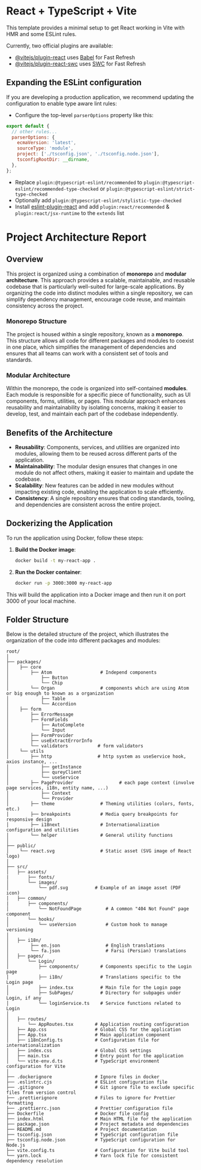 # React + TypeScript + Vite

This template provides a minimal setup to get React working in Vite with HMR and some ESLint rules.

Currently, two official plugins are available:

- [@vitejs/plugin-react](https://github.com/vitejs/vite-plugin-react/blob/main/packages/plugin-react/README.md) uses [Babel](https://babeljs.io/) for Fast Refresh
- [@vitejs/plugin-react-swc](https://github.com/vitejs/vite-plugin-react-swc) uses [SWC](https://swc.rs/) for Fast Refresh

## Expanding the ESLint configuration

If you are developing a production application, we recommend updating the configuration to enable type aware lint rules:

- Configure the top-level `parserOptions` property like this:

```js
export default {
  // other rules...
  parserOptions: {
    ecmaVersion: 'latest',
    sourceType: 'module',
    project: ['./tsconfig.json', './tsconfig.node.json'],
    tsconfigRootDir: __dirname,
  },
};
```

- Replace `plugin:@typescript-eslint/recommended` to `plugin:@typescript-eslint/recommended-type-checked` or `plugin:@typescript-eslint/strict-type-checked`
- Optionally add `plugin:@typescript-eslint/stylistic-type-checked`
- Install [eslint-plugin-react](https://github.com/jsx-eslint/eslint-plugin-react) and add `plugin:react/recommended` & `plugin:react/jsx-runtime` to the `extends` list

# Project Architecture Report

## Overview

This project is organized using a combination of **monorepo** and **modular architecture**. This approach provides a scalable, maintainable, and reusable codebase that is particularly well-suited for large-scale applications. By organizing the code into distinct modules within a single repository, we can simplify dependency management, encourage code reuse, and maintain consistency across the project.

### Monorepo Structure

The project is housed within a single repository, known as a **monorepo**. This structure allows all code for different packages and modules to coexist in one place, which simplifies the management of dependencies and ensures that all teams can work with a consistent set of tools and standards.

### Modular Architecture

Within the monorepo, the code is organized into self-contained **modules**. Each module is responsible for a specific piece of functionality, such as UI components, forms, utilities, or pages. This modular approach enhances reusability and maintainability by isolating concerns, making it easier to develop, test, and maintain each part of the codebase independently.

## Benefits of the Architecture

- **Reusability**: Components, services, and utilities are organized into modules, allowing them to be reused across different parts of the application.
- **Maintainability**: The modular design ensures that changes in one module do not affect others, making it easier to maintain and update the codebase.
- **Scalability**: New features can be added in new modules without impacting existing code, enabling the application to scale efficiently.
- **Consistency**: A single repository ensures that coding standards, tooling, and dependencies are consistent across the entire project.

## Dockerizing the Application

To run the application using Docker, follow these steps:

1. **Build the Docker image**:

    ```bash
    docker build -t my-react-app .
    ```

2. **Run the Docker container**:

    ```bash
    docker run -p 3000:3000 my-react-app
    ```

This will build the application into a Docker image and then run it on port 3000 of your local machine.
## Folder Structure

Below is the detailed structure of the project, which illustrates the organization of the code into different packages and modules:

```plaintext
root/
│
├── packages/
│    ├── core
│        ├── Atom                  # Independ components
│            ├── Button
│            └── Chip
│        └── Organ                 # components which are using Atom or big enough to known as a organization
│            ├── Table
│            └── Accordion
│    ├── form
│        ├── ErrorMessage
│        ├── FormFields
│            ├── AutoComplete
│            └── Input
│        ├── FormProvider
│        ├── useExtractErrorInfo
│        └── validators           # form validators
│    └── utils
│        ├── http                 # http system as useService hook, axios instance, ...
│            ├── getInstance
│            ├── qureyClient
│            └── useService
│        ├── PageProvider                 # each page context (involve page services, i18n, entity name, ...)
│            ├── Context
│            └── Provider
│        ├── theme                 # Theming utilities (colors, fonts, etc.)
│        ├── breakpoints           # Media query breakpoints for responsive design
│        ├── i18next               # Internationalization configuration and utilities
│        └── helper                # General utility functions
│
├── public/
│    └── react.svg                 # Static asset (SVG image of React logo)
│
├── src/
│   ├── assets/
|       ├── fonts/
│       └── images/
│           └── pdf.svg          # Example of an image asset (PDF icon)
│   ├── common/
|       ├── components/
│           └── NotFoundPage         # A common "404 Not Found" page component
│       └── hooks/
│           └── useVersion           # Custom hook to manage versioning
│
│   ├── i18n/
│        ├── en.json                 # English translations
│        └── fa.json                 # Farsi (Persian) translations
│   ├── pages/
│       └── Login/
│           ├── components/        # Components specific to the Login page
│           ├── i18n/              # Translations specific to the Login page
│           ├── index.tsx          # Main file for the Login page
│           ├── SubPages/          # Directory for subpages under Login, if any
│           └── loginService.ts    # Service functions related to Login
│
│   ├── routes/
│       └── AppRoutes.tsx        # Application routing configuration
│   ├── App.css                  # Global CSS for the application
│   ├── App.tsx                  # Main application component
│   ├── i18nConfig.ts            # Configuration file for internationalization
│   ├── index.css                # Global CSS settings
│   ├── main.tsx                 # Entry point for the application
│   └── vite-env.d.ts            # TypeScript environment configuration for Vite
│
├── .dockerignore                # Ignore files in docker
├── .eslintrc.cjs                # ESLint configuration file
├── .gitignore                   # Git ignore file to exclude specific files from version control
├── .prettierignore              # Files to ignore for Prettier formatting
├── .prettierrc.json             # Prettier configuration file
├── Dockerfile                   # Docker file config
├── index.html                   # Main HTML file for the application
├── package.json                 # Project metadata and dependencies
├── README.md                    # Project documentation
├── tsconfig.json                # TypeScript configuration file
├── tsconfig.node.json           # TypeScript configuration for Node.js
├── vite.config.ts               # Configuration for Vite build tool
└── yarn.lock                    # Yarn lock file for consistent dependency resolution
```
